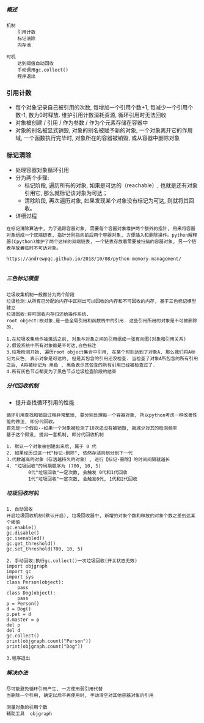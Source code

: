 ##### 概述

```
机制
	引用计数
	标记清除
	内存池

时机
	达到阈值自动回收
	手动调用gc.collect()
	程序退出
```

### 引用计数

- 每个对象记录自己被引用的次数, 每增加一个引用个数+1, 每减少一个引用个数-1, 数为0时释放. 维护引用计数消耗资源, 循环引用时无法回收
- 对象被创建 / 引用 / 作为参数 / 作为个元素存储在容器中
- 对象的别名被显式销毁, 对象的别名被赋予新的对象, 一个对象离开它的作用域, 一个函数执行完毕时, 对象所在的容器被销毁, 或从容器中删除对象

### 标记清除

- 处理容器对象循环引用
- 分为两个步骤:
  - 标记阶段, 遍历所有的对象, 如果是可达的（reachable）, 也就是还有对象引用它, 那么就标记该对象为可达；
  - 清除阶段, 再次遍历对象, 如果发现某个对象没有标记为可达, 则就将其回收。
- 详细过程

```
在标记清除算法中, 为了追踪容器对象, 需要每个容器对象维护两个额外的指针, 用来将容器对象组成一个双端链表, 指针分别指向前后两个容器对象, 方便插入和删除操作。python解释器(Cpython)维护了两个这样的双端链表, 一个链表存放着需要被扫描的容器对象, 另一个链表存放着临时不可达对象。

https://andrewpqc.github.io/2018/10/08/python-memory-management/


```



##### 三色标记模型 

```
垃圾收集机制一般都分为两个阶段
垃圾检测:从所有已分配的内存中区别出可以回收的内存和不可回收的内存, 基于三色标记模型建立
垃圾回收:将可回收内存归还给操作系统. 
root object:根对象,是一些全局引用和函数栈中的引用. 这些引用所用的对象是不可被删除的. 

1.在垃圾收集动作被激活之前, 对象与对象之间的引用组成一张有向图(对象和引用关系)
2.假设系统中所有对象都是不可达,白色标注
3.垃圾检测开始, 遍历root object集合中引用, 在某个时刻达到了对象A, 那么我们将A标记为灰色, 表示对象是可达的, 但是其包含的引用还没检查. 当检查了对象A所包含的所有引用之后, A将被标记为 黑色 , 黑色表示其包含的所有引用已经被检查过了. 
4.所有灰色节点都变为了黑色节点垃圾检查阶段的结束
```

##### 分代回收机制

- 提升查找循环引用的性能

```
循环引用查找和销毁过程非常繁琐, 要分别处理每一个容器对象, 所以python考虑一种改善性能的做法, 即分代回收。
首先是一个假设--如果一个对象被检测了10次还没有被销毁, 就减少对其的检测频率
基于这个假设, 提出一套机制, 即分代回收机制

1. 默认一个对象被创建出来后, 属于 0 代
2. 如果经历过这一代"标记-删除", 依然存活则划分到下一代
3.代数越高的对象（存活越持久的对象）, 进行【标记-删除】的时间间隔就越长
4. "垃圾回收"的周期顺序为 (700, 10, 5)
		0代"垃圾回收"一定次数, 会触发 0代和1代回收
		1代"垃圾回收"一定次数, 会触发0代, 1代和2代回收
```

##### 垃圾回收时机

```
1. 自动回收
开启垃圾回收机制(默认开启), 垃圾回收器中, 新增的对象个数和释放的对象个数之差到达某个阈值
gc.enable()
gc.disable()
gc.isenabled()
gc.get_threshold()
gc.set_threshold(700, 10, 5)

2. 手动回收:执行gc.collect()一次垃圾回收(开关状态无效)
import objgraph
import gc
import sys
class Person(object):
    pass
class Dog(object):
    pass
p = Person()
d = Dog()
p.pet = d
d.master = p
del p
del d
gc.collect()
print(objgraph.count("Person"))
print(objgraph.count("Dog"))

3.程序退出
```

##### 解决办法

```
尽可能避免循环引用产生, 一方使用弱引用代替
当删除一个引用, 确定以后不再使用时, 手动清空对其他容器对象的引用

测量对象的引用个数
辅助工具  objgraph
			             
```










